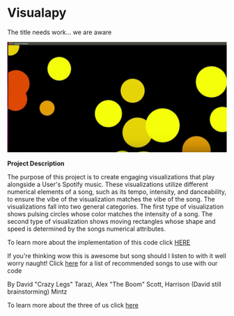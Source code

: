 # Visualapy

The title needs work... we are aware

[![Pic of Program Output](https://github.com/sd19spring/Audio-Visualization/blob/master/docs/Video_Demo_Pic.jpg)](https://www.youtube.com/watch?v=NWApJ23NRqQ)

**Project Description**

The purpose of this project is to create engaging visualizations that play alongside a User's Spotify music. These visualizations utilize different numerical elements of a song, such as its tempo, intensity, and danceability, to ensure the vibe of the visualization matches the vibe of the song. The visualizations fall into two general categories. The first type of visualization shows pulsing circles whose color matches the intensity of a song. The second type of visualization shows moving rectangles whose shape and speed is determined by the songs numerical attributes.

To learn more about the implementation of this code click [HERE](implementation.md)

If you're thinking wow this is awesome but song should I listen to with it well worry naught!  Click [here](song_recs.md) for a list of recommended songs to use with our code

By David "Crazy Legs" Tarazi, Alex "The Boom" Scott, Harrison (David still brainstorming) Mintz

To learn more about the three of us click [here](about_us.md)
